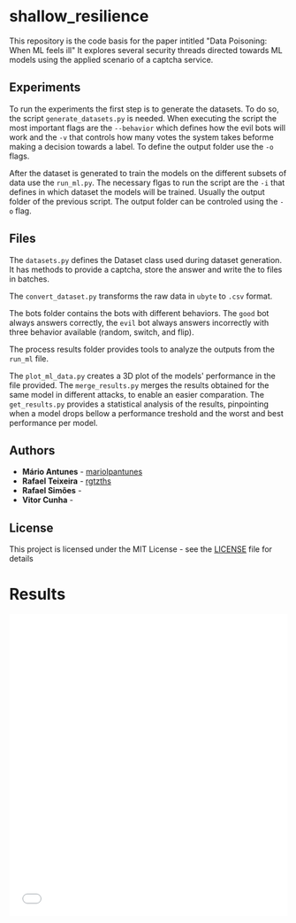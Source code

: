 # shallow_resilience
This repository is the code basis for the paper intitled "Data Poisoning: When ML feels ill"
It explores several security threads directed towards ML models using the applied scenario of a captcha service.

## Experiments

To run the experiments the first step is to generate the datasets. To do so, the script `generate_datasets.py` is needed.
When executing the script the most important flags are the `--behavior` which defines how the evil bots
will work and the `-v` that controls how many votes the system takes beforme making a decision towards 
a label. To define the output folder use the `-o` flags.

After the dataset is generated to train the models on the different subsets of data use the `run_ml.py`.
The necessary flgas to run the script are the `-i` that defines in which dataset the models will be trained.
Usually the output folder of the previous script. The output folder can be controled using the `-o` flag.

## Files

The `datasets.py` defines the Dataset class used during dataset generation. 
It has methods to provide a captcha, store the answer and write the to files in batches.

The `convert_dataset.py` transforms the raw data in `ubyte` to `.csv` format.

The bots folder contains the bots with different behaviors. 
The `good` bot always answers correctly, the `evil` bot always answers incorrectly with three behavior available (random, switch, and flip).

The process results folder provides tools to analyze the outputs from the `run_ml` file.

The `plot_ml_data.py` creates a 3D plot of the models' performance in the file provided.
The `merge_results.py` merges the results obtained for the same model in different attacks, to enable an easier comparation.
The `get_results.py` provides a statistical analysis of the results, pinpointing when a model drops bellow a performance treshold and the worst and best performance per model.

## Authors

* **Mário Antunes** - [mariolpantunes](https://github.com/mariolpantunes)
* **Rafael Teixeira** - [rgtzths](https://github.com/rgtzths)
* **Rafael Simões** - []()
* **Vitor Cunha** - []()

## License

This project is licensed under the MIT License - see the [LICENSE](LICENSE) file for details


# Results 

<div>
<iframe scrolling="no"width="100%" height="545px" src="plots/figure_0.html" frameborder="0" allowfullscreen> </iframe>
</div>
